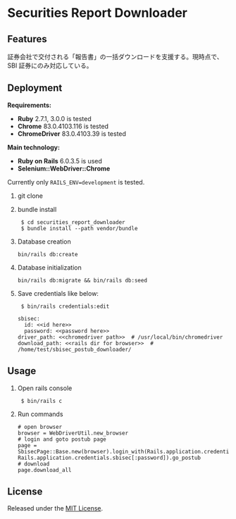 # Securities Report Downloader

## Features

証券会社で交付される「報告書」の一括ダウンロードを支援する。現時点で、SBI 証券にのみ対応している。

## Deployment

**Requirements:**

- **Ruby** 2.7.1, 3.0.0 is tested
- **Chrome** 83.0.4103.116 is tested
- **ChromeDriver** 83.0.4103.39 is tested

**Main technology:**

- **Ruby on Rails** 6.0.3.5 is used
- **Selenium::WebDriver::Chrome**

Currently only `RAILS_ENV=development` is tested.

1. git clone

2. bundle install

        $ cd securities_report_downloader
        $ bundle install --path vendor/bundle

3. Database creation
    ```
    bin/rails db:create
    ```

4. Database initialization
    ```
    bin/rails db:migrate && bin/rails db:seed
    ```

5. Save credentials like below:

        $ bin/rails credentials:edit

    ```
    sbisec:
      id: <<id here>>
      password: <<password here>>
    driver_path: <<chromedriver path>>  # /usr/local/bin/chromedriver
    download_path: <<rails dir for browser>>  # /home/test/sbisec_postub_downloader/
    ```

## Usage

1. Open rails console

        $ bin/rails c

2. Run commands

    ```
    # open browser
    browser = WebDriverUtil.new_browser
    # login and goto postub page
    page = SbisecPage::Base.new(browser).login_with(Rails.application.credentials.sbisec[:id], Rails.application.credentials.sbisec[:password]).go_postub
    # download
    page.download_all
    ```

## License

Released under the [MIT License](https://opensource.org/licenses/MIT).
